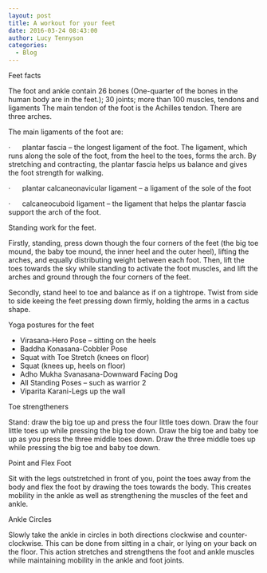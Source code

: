 ```yaml
---
layout: post
title: A workout for your feet
date: 2016-03-24 08:43:00
author: Lucy Tennyson
categories:
  - Blog
---
```



Feet facts

The foot and ankle contain 26 bones (One-quarter of the bones in the human body are in the feet.); 30 joints; more than 100 muscles, tendons and ligaments The main tendon of the foot is the Achilles tendon. There are three arches.

The main ligaments of the foot are:

&middot; &nbsp; &nbsp; &nbsp;plantar fascia – the longest ligament of the foot. The ligament, which runs along the sole of the foot, from the heel to the toes, forms the arch. By stretching and contracting, the plantar fascia helps us balance and gives the foot strength for walking.

&middot; &nbsp; &nbsp; &nbsp;plantar calcaneonavicular ligament – a ligament of the sole of the foot

&middot; &nbsp; &nbsp; &nbsp;calcaneocuboid ligament – the ligament that helps the plantar fascia support the arch of the foot.

Standing work for the feet.

Firstly, standing, press down though the four corners of the feet (the big toe mound, the baby toe mound, the inner heel and the outer heel), lifting the arches, and equally distributing weight between each foot. Then, lift the toes towards the sky while standing to activate the foot muscles, and lift the arches and ground through the four corners of the feet.

Secondly, stand heel to toe and balance as if on a tightrope. Twist from side to side keeing the feet pressing down firmly, holding the arms in a cactus shape.

Yoga postures for the feet

* Virasana-Hero Pose – sitting on the heels
* Baddha Konasana-Cobbler Pose
* Squat with Toe Stretch (knees on floor)
* Squat (knees up, heels on floor)
* Adho Mukha Svanasana-Downward Facing Dog
* All Standing Poses – such as warrior 2
* Viparita Karani-Legs up the wall

Toe strengtheners

Stand: draw the big toe up and press the four little toes down. Draw the four little toes up while pressing the big toe down. Draw the big toe and baby toe up as you press the three middle toes down. Draw the three middle toes up while pressing the big toe and baby toe down.

Point and Flex Foot

Sit with the legs outstretched in front of you, point the toes away from the body and flex the foot by drawing the toes towards the body. This creates mobility in the ankle as well as strengthening the muscles of the feet and ankle.

Ankle Circles

Slowly take the ankle in circles in both directions clockwise and counter-clockwise. This can be done from sitting in a chair, or lying on your back on the floor. This action stretches and strengthens the foot and ankle muscles while maintaining mobility in the ankle and foot joints.